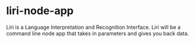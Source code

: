 # liri-node-app
Liri is a Language Interpretation and Recognition Interface. Liri will be a command line node app that takes in parameters and gives you back data.
